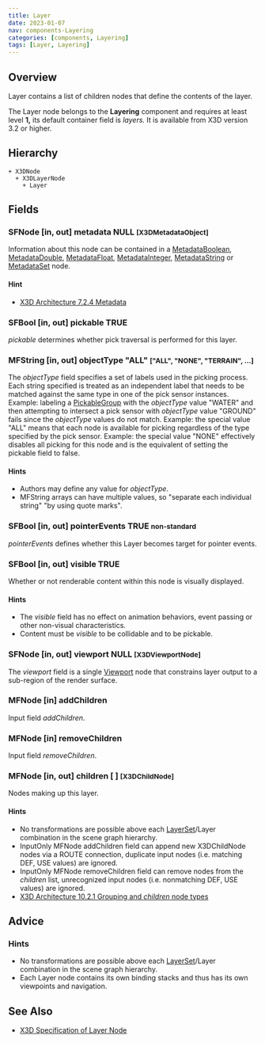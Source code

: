 ```yaml
---
title: Layer
date: 2023-01-07
nav: components-Layering
categories: [components, Layering]
tags: [Layer, Layering]
---
```

<style>
.post h3 {
  word-spacing: 0.2em;
}
</style>

## Overview

Layer contains a list of children nodes that define the contents of the layer.

The Layer node belongs to the **Layering** component and requires at least level **1,** its default container field is *layers.* It is available from X3D version 3.2 or higher.

## Hierarchy

```
+ X3DNode
  + X3DLayerNode
    + Layer
```

## Fields

### SFNode [in, out] **metadata** NULL <small>[X3DMetadataObject]</small>

Information about this node can be contained in a [MetadataBoolean](/x_ite/components/core/metadataboolean/), [MetadataDouble](/x_ite/components/core/metadatadouble/), [MetadataFloat](/x_ite/components/core/metadatafloat/), [MetadataInteger](/x_ite/components/core/metadatainteger/), [MetadataString](/x_ite/components/core/metadatastring/) or [MetadataSet](/x_ite/components/core/metadataset/) node.

#### Hint

- [X3D Architecture 7.2.4 Metadata](https://www.web3d.org/specifications/X3Dv4/ISO-IEC19775-1v4-IS/Part01/components/core.html#Metadata)

### SFBool [in, out] **pickable** TRUE

*pickable* determines whether pick traversal is performed for this layer.

### MFString [in, out] **objectType** "ALL" <small>["ALL", "NONE", "TERRAIN", ...]</small>

The *objectType* field specifies a set of labels used in the picking process. Each string specified is treated as an independent label that needs to be matched against the same type in one of the pick sensor instances. Example: labeling a [PickableGroup](/x_ite/components/picking/pickablegroup/) with the *objectType* value "WATER" and then attempting to intersect a pick sensor with *objectType* value "GROUND" fails since the *objectType* values do not match. Example: the special value "ALL" means that each node is available for picking regardless of the type specified by the pick sensor. Example: the special value "NONE" effectively disables all picking for this node and is the equivalent of setting the pickable field to false.

#### Hints

- Authors may define any value for *objectType*.
- MFString arrays can have multiple values, so "separate each individual string" "by using quote marks".

### SFBool [in, out] **pointerEvents** TRUE <small class="blue">non-standard</small>

*pointerEvents* defines whether this Layer becomes target for pointer events.

### SFBool [in, out] **visible** TRUE

Whether or not renderable content within this node is visually displayed.

#### Hints

- The *visible* field has no effect on animation behaviors, event passing or other non-visual characteristics.
- Content must be *visible* to be collidable and to be pickable.

### SFNode [in, out] **viewport** NULL <small>[X3DViewportNode]</small>

The *viewport* field is a single [Viewport](/x_ite/components/layering/viewport/) node that constrains layer output to a sub-region of the render surface.

### MFNode [in] **addChildren**

Input field *addChildren*.

### MFNode [in] **removeChildren**

Input field *removeChildren*.

### MFNode [in, out] **children** [ ] <small>[X3DChildNode]</small>

Nodes making up this layer.

#### Hints

- No transformations are possible above each [LayerSet](/x_ite/components/layering/layerset/)/Layer combination in the scene graph hierarchy.
- InputOnly MFNode addChildren field can append new X3DChildNode nodes via a ROUTE connection, duplicate input nodes (i.e. matching DEF, USE values) are ignored.
- InputOnly MFNode removeChildren field can remove nodes from the *children* list, unrecognized input nodes (i.e. nonmatching DEF, USE values) are ignored.
- [X3D Architecture 10.2.1 Grouping and *children* node types](https://www.web3d.org/specifications/X3Dv4/ISO-IEC19775-1v4-IS/Part01/components/grouping.html#GroupingAndChildrenNodes)

## Advice

### Hints

- No transformations are possible above each [LayerSet](/x_ite/components/layering/layerset/)/Layer combination in the scene graph hierarchy.
- Each Layer node contains its own binding stacks and thus has its own viewpoints and navigation.

## See Also

- [X3D Specification of Layer Node](https://www.web3d.org/documents/specifications/19775-1/V4.0/Part01/components/layering.html#Layer)
